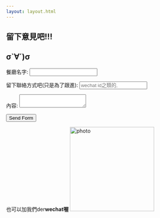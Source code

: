 ```yaml
---
layout: layout.html
---
```

## 留下意見吧!!!

<h2> σ`∀´)σ </h2>
<style>
  #workemail {display: none;}
</style>
<form action="https://formsubmit.co/pcms0canteen@gmail.com" method="post">
  <p>
    <label>餐廳名字:
      <input type="text" name="name">
    </label>    
  </p>
  <p>
    <label for="email">留下聯絡方式吧(只是為了跟進):</label>
    <input type="email" id="email" name="email" placeholder='wechat id之類的,'>    
    <input type="email" id="workemail" name="_honey" >
  </p>
   <p>
    <label for="content">內容:</label>
    <textarea name="content" id="content"></textarea>
  </p>
  
  <input type="hidden" name="_next" value="https://pcms-canteen01.netlify.app/thanks">
  <input type="hidden" name="_captcha" value="false">
  <input type="submit" value="Send Form">
</form>
 也可以加我們der<b>wechat喔</b>
  <img src="https://user-images.githubusercontent.com/70761288/98826386-91717100-2470-11eb-82e8-bb98b4caad21.jpg" alt="photo" width="230" height="230">
